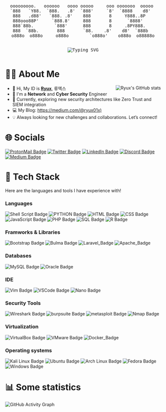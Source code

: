<pre align="center">
  
ooooooooo.   oooooo   oooo ooooo     ooo ooooooo  ooooo 
`888   `Y88.  `888.   .8'  `888'     `8'  `8888    d8'  
 888   .d88'   `888. .8'    888       8     Y888..8P    
 888ooo88P'     `888.8'     888       8      `8888'     
 888`88b.        `888'      888       8     .8PY888.    
 888  `88b.       888       `88.    .8'    d8'  `888b   
o888o  o888o     o888o        `o888o'    o888o  o88888o
<p align="center">
<img src="https://readme-typing-svg.herokuapp.com?font=Fira+Code&pause=900&color=9400D3&center=true&vCenter=true&width=435&lines=Network+and+Cyber+Security+Engineer" alt="Typing SVG" />
</p></pre>

# 👩‍💻 About Me

<img align='right' src="https://github-readme-stats.vercel.app/api?username=Ryux01&hide_border=true&border_radius=15&show_icons=true&theme=midnight-purple" alt="Ryux's GitHub stats">

- 👋 Hi, My ID is [**Ryux**](https://x.com/ryux01_), 류엑스
- 💼 I'm a **Network** and **Cyber Security** Engineer
- 🌱 Currently, exploring new security architectures like Zero Trust and SIEM integration
- 💻 My Blog: [https://medium.com/@ryux01x)](https://medium.com/@ryux01x)
- 💡 Always looking for new challenges and collaborations. Let’s connect!

# 🌐 Socials

[![ProtonMail Badge](https://img.shields.io/badge/-ProtonMail-blueviolet?style=flat-square&logo=ProtonMail&logoColor=white)](mailto:ryux01x@protonmail.com)
[![Twitter Badge](https://img.shields.io/badge/-Twitter-1CA0F1?style=flat-square&logo=twitter&logoColor=white)](https://twitter.com/ryux01_)
[![LinkedIn Badge](https://img.shields.io/badge/-LinkedIn-0A66C2?style=flat-square&logo=Linkedin&logoColor=white)](https://www.linkedin.com/in/melissah01/)
[![Discord Badge](https://img.shields.io/badge/-Discord-7289DA?style=flat-square&logo=Discord&logoColor=white)](https://discord.com/users/8877)
[![Medium Badge](https://img.shields.io/badge/-Medium-12100E?style=flat-square&logo=medium&logoColor=white)](https://medium.com/@ryux01x)

# 🧰 Tech Stack
Here are the languages and tools I have experience with!

### Languages
![Shell Script Badge](https://img.shields.io/badge/-Shell_Script-4EAA25?style=for-the-badge&logo=GNU+Bash&logoColor=white)
![PYTHON Badge](https://img.shields.io/badge/Python-FFD43B?style=for-the-badge&logo=python&logoColor=blue)
![HTML Badge](https://img.shields.io/badge/-HTML-E34F26?style=for-the-badge&logo=HTML5&logoColor=white)
![CSS Badge](https://img.shields.io/badge/-CSS-1572B6?style=for-the-badge&logo=CSS3&logoColor=white)
![JavaScript Badge](https://img.shields.io/badge/-JavaScript-F7DF1E?style=for-the-badge&logo=JavaScript&logoColor=black)
![PHP Badge](https://img.shields.io/badge/-PHP-3178C6?style=for-the-badge&logo=PHP&logoColor=white)
![SQL Badge](https://img.shields.io/badge/-SQL-blueviolet?style=for-the-badge&logo=SQL&logoColor=white)
![R Badge](https://img.shields.io/badge/R-276DC3?style=for-the-badge&logo=r&logoColor=white)

### Framworks & Libraries
![Bootstrap Badge](https://img.shields.io/badge/-Bootstrap-blueviolet?style=for-the-badge&logo=Bootstrap&logoColor=white)
![Bulma Badge](https://img.shields.io/badge/-Bulma-ff69b4?style=for-the-badge&logo=Bulma&logoColor=white)
![Laravel_Badge](https://img.shields.io/badge/Laravel-E4405F?style=for-the-badge&logo=Laravel&logoColor=white)
![Apache_Badge](https://img.shields.io/badge/Apache-D22128?style=for-the-badge&logo=Apache&logoColor=white)

### Databases
![MySQL Badge](https://img.shields.io/badge/-MySQL-9cf?style=for-the-badge&logo=MySQL&logoColor=black)
![Oracle Badge](https://img.shields.io/badge/Oracle-F80000?style=for-the-badge&logo=Oracle&logoColor=whit)

### IDE
![Vim Badge](https://img.shields.io/badge/-Vim-019733?style=for-the-badge&logo=Vim&logoColor=white)
![VSCode Badge](https://img.shields.io/badge/-VSCode-007ACC?style=for-the-badge&logo=Visual+Studio+Code&logoColor=white)
![Nano Badge](https://img.shields.io/badge/-nano-blueviolet?style=for-the-badge&logo=nano&logoColor=white)

### Security Tools
![Wireshark Badge](https://img.shields.io/badge/Wireshark-1679A7?style=for-the-badge&logo=Wireshark&logoColor=white)
![burpsuite Badge](https://img.shields.io/badge/burpsuite-FF6633?style=for-the-badge&logo=burpsuite&logoColor=white)
![metasploit Badge](https://img.shields.io/badge/metasploit-2596CD?style=for-the-badge&logo=metasploit&logoColor=white)
![Nmap Badge](https://img.shields.io/badge/Nmap-9cf?style=for-the-badge&logo=nmapt&logoColor=white)

### Virtualization
![VirtualBox Badge](https://img.shields.io/badge/VirtualBox-21416b?style=for-the-badge&logo=VirtualBox&logoColor=white)
![VMware Badge](https://img.shields.io/badge/VMware-231f20?style=for-the-badge&logo=VMware&logoColor=white)
![Docker_Badge](https://img.shields.io/badge/Docker-2CA5E0?style=for-the-badge&logo=docker&logoColor=white)

### Operating systems
![Kali Linux Badge](https://img.shields.io/badge/-Kali_Linux-557C94?style=for-the-badge&logo=Kali+Linux&logoColor=white)
![Ubuntu Badge](https://img.shields.io/badge/-Ubuntu-E95420?style=for-the-badge&logo=Ubuntu&logoColor=white)
![Arch Linux Badge](https://img.shields.io/badge/-Arch_Linux-019733?style=for-the-badge&logo=Arch+Linux&logoColor=white)
![Fedora Badge](https://img.shields.io/badge/Fedora-294172?style=for-the-badge&logo=fedora&logoColor=whit)
![Windows Badge](https://img.shields.io/badge/-Windows-0078D6?style=for-the-badge&logo=Windows&logoColor=white)

# :bar_chart: Some statistics

<img src="https://github-readme-activity-graph.vercel.app/graph?username=Ryux01&custom_title=Ryux's%20GitHub%20Activity%20Graph&hide_border=true&border_radius=15&bg_color=000000&color=FFFFFF&line=9745f5&point=FFFFFF&area_color=000000&title_color=9745f5&area=true" alt="GitHub Activity Graph"/>
